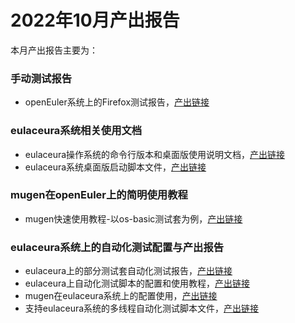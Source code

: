 # 2022年10月产出报告

本月产出报告主要为：

### 手动测试报告

- openEuler系统上的Firefox测试报告，[产出链接](https://github.com/renjiedai/PLCT_TEST/tree/master/WEEK0_20221010-20221016)

### eulaceura系统相关使用文档

- eulaceura操作系统的命令行版本和桌面版使用说明文档，[产出链接](https://github.com/renjiedai/PLCT_TEST/blob/master/WEEK1_20221017-20221023/eulaceura%E6%B5%8B%E8%AF%95/eulaceura%E7%B3%BB%E7%BB%9F%E7%9A%84%E5%90%AF%E5%8A%A8.md)
- eulaceura系统桌面版启动脚本文件，[产出链接](https://github.com/renjiedai/PLCT_TEST/blob/master/WEEK1_20221017-20221023/eulaceura%E6%B5%8B%E8%AF%95/start_vm_xfce.sh)

### mugen在openEuler上的简明使用教程

- mugen快速使用教程-以os-basic测试套为例，[产出链接](https://github.com/renjiedai/PLCT_TEST/blob/master/WEEK1_20221017-20221023/%E8%87%AA%E5%8A%A8%E5%8C%96%E6%B5%8B%E8%AF%95/mugen%E4%BD%BF%E7%94%A8%E6%96%B9%E6%B3%95_%E4%BB%A5os-basic%E6%B5%8B%E8%AF%95%E5%A5%97%E4%B8%BA%E4%BE%8B.md)

### eulaceura系统上的自动化测试配置与产出报告

- eulaceura上的部分测试套自动化测试报告，[产出链接](https://github.com/renjiedai/PLCT_TEST/tree/master/WEEK2_20221024-20221030/%E8%87%AA%E5%8A%A8%E5%8C%96%E6%B5%8B%E8%AF%95%E7%BB%93%E6%9E%9C%E6%8A%A5%E5%91%8A)
- eulaceura上自动化测试脚本的配置和使用教程，[产出链接](https://github.com/renjiedai/PLCT_TEST/blob/master/WEEK2_20221024-20221030/eulaceura%E4%B8%8A%E8%87%AA%E5%8A%A8%E5%8C%96%E6%B5%8B%E8%AF%95%E8%84%9A%E6%9C%AC%E7%9A%84%E9%85%8D%E7%BD%AE%E5%92%8C%E4%BD%BF%E7%94%A8%E6%95%99%E7%A8%8B.md)
- mugen在eulaceura系统上的配置使用，[产出链接](https://github.com/renjiedai/PLCT_TEST/blob/master/WEEK2_20221024-20221030/mugen%E5%9C%A8eulaceura%E7%B3%BB%E7%BB%9F%E4%B8%8A%E7%9A%84%E9%85%8D%E7%BD%AE%E4%BD%BF%E7%94%A8.md)
- 支持eulaceura系统的多线程自动化测试脚本文件，[产出链接](https://github.com/renjiedai/PLCT_TEST/blob/master/WEEK2_20221024-20221030/qemu_test.py)

